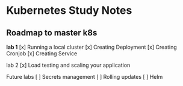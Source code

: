 # Kubernetes Study Notes

## Roadmap to master k8s

**lab 1**
[x] Running a local cluster
[x] Creating Deployment
[x] Creating Cronjob
[x] Creating Service

lab 2
[x] Load testing and scaling your application

Future labs
[ ] Secrets management
[ ] Rolling updates
[ ] Helm
